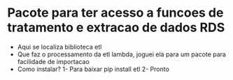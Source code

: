 # Pacote para ter acesso a funcoes de tratamento e extracao de dados RDS
* Aqui se localiza biblioteca etl
* Que faz o processamento da etl lambda, joguei ela para um pacote para facilidade de importacao
* Como instalar?
1- Para baixar pip install etl
2- Pronto
